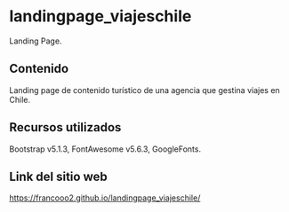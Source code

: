 # landingpage_viajeschile
Landing Page.

## Contenido
Landing page de contenido turístico de una agencia que gestina viajes en Chile.

## Recursos utilizados
Bootstrap v5.1.3,
FontAwesome v5.6.3,
GoogleFonts.

## Link del sitio web 
https://francooo2.github.io/landingpage_viajeschile/
